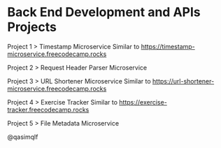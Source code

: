 # Back End Development and APIs Projects


Project 1 > Timestamp Microservice
Similar to https://timestamp-microservice.freecodecamp.rocks

Project 2 > Request Header Parser Microservice

Project 3 > URL Shortener Microservice
Similar to https://url-shortener-microservice.freecodecamp.rocks

Project 4 > Exercise Tracker
Similar to https://exercise-tracker.freecodecamp.rocks

Project 5 > File Metadata Microservice

@qasimqlf
